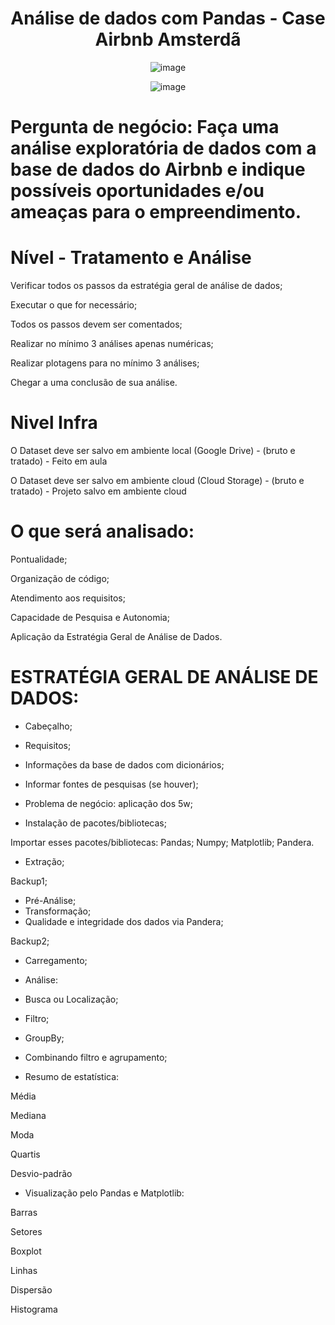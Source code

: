 <div align="center">

# Análise de dados com Pandas - Case Airbnb Amsterdã

<div align="center">
  
![image](https://github.com/IsabelCBarros/An-lise-de-dados-com-Pandas/assets/100105009/e05c86ad-2236-4f39-96ef-60b1d6feb436)

<div align="center">
  
![image](https://github.com/IsabelCBarros/An-lise-de-dados-com-Pandas/assets/100105009/f8f05ec4-11dc-4225-8978-175873b1b598)



<div align="left">

# Pergunta de negócio: Faça uma análise exploratória de dados com a base de dados do Airbnb e indique possíveis oportunidades e/ou ameaças para o empreendimento.


# Nível - Tratamento e Análise
Verificar todos os passos da estratégia geral de análise de dados;

Executar o que for necessário;

Todos os passos devem ser comentados;

Realizar no mínimo 3 análises apenas numéricas;

Realizar plotagens para no mínimo 3 análises;

Chegar a uma conclusão de sua análise.


# Nivel Infra
O Dataset deve ser salvo em ambiente local  (Google Drive) - (bruto e tratado) - Feito em aula

O Dataset deve ser salvo em ambiente cloud (Cloud Storage) - (bruto e tratado) - Projeto salvo em ambiente cloud


# O que será analisado:
Pontualidade;

Organização de código;

Atendimento aos requisitos;

Capacidade de Pesquisa e Autonomia;

Aplicação da Estratégia Geral de Análise de Dados.


# ESTRATÉGIA GERAL DE ANÁLISE DE DADOS:
* Cabeçalho;
  
* Requisitos;
  
* Informações da base de dados com dicionários;
  
* Informar fontes de pesquisas (se houver);
  
* Problema de negócio: aplicação dos 5w;
  
* Instalação de pacotes/bibliotecas;
  
 Importar esses pacotes/bibliotecas:
 Pandas;
 Numpy;
 Matplotlib;
 Pandera.

* Extração;
  
 Backup1;
 
* Pré-Análise;
* Transformação;
* Qualidade e integridade dos dados via Pandera;
  
 Backup2;
 
* Carregamento;

* Análise:
* Busca ou Localização;

* Filtro;

* GroupBy;

* Combinando filtro e agrupamento;

* Resumo de estatística:
  
 Média
 
 Mediana

 Moda
 
 Quartis
 
 Desvio-padrão

* Visualização pelo Pandas e Matplotlib:
  
 Barras
 
 Setores
 
 Boxplot
 
 Linhas
 
 Dispersão
 
 Histograma

